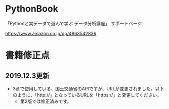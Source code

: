 # PythonBook
「Pythonと実データで遊んで学ぶ データ分析講座」 サポートページ

https://www.amazon.co.jp/dp/4863542836


# 書籍修正点
## 2019.12.3更新
* 3章で使用している、国土交通省のAPIですが、URLが変更されました。以下のように、「http://」となっているURLを「https://」と変更してください。
  * 第2版では修正済みです。
